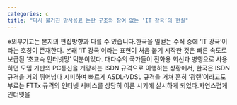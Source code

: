 ```yaml
---
categories: c
title: "다시 불거진 망사용료 논란 구조와 참여 없는 ‘IT 강국’의 현실"
---
```

※외부기고는 본지의 편집방향과 다를 수 있습니다.한국을 일컫는 수식 중에 ‘IT 강국’이라는 호칭이 존재한다. 본래 ‘IT 강국’이라는 표현이 처음 붙기 시작한 것은 빠른 속도로 보급된 ‘초고속 인터넷망’ 덕분이었다. 대다수의 국가들이 전화용 회선과 병행으로 사용하던 모뎀 기반의 PC통신을 개량하는 ISDN 규격으로 이행하는 상황에서, 한국은 ISDN 규격을 거의 뛰어넘다 시피하며 빠르게 ASDL-VDSL 규격을 거쳐 흔히 ‘광랜’이라고도 부르는 FTTx 규격의 인터넷 서비스를 상당히 이른 시기에 실시하게 되었다.자연스럽게 인터넷을